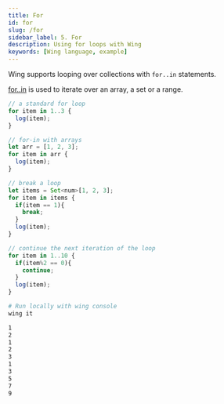 ```yaml
---
title: For
id: for
slug: /for
sidebar_label: 5. For
description: Using for loops with Wing
keywords: [Wing language, example]
---
```


Wing supports looping over collections with `for..in` statements.

[for..in](/docs/api/language-reference#26-for) is used to iterate over an array, a set or a range.

```js playground title="main.w"
// a standard for loop
for item in 1..3 {
  log(item);
}

// for-in with arrays
let arr = [1, 2, 3];
for item in arr {
  log(item);
}

// break a loop
let items = Set<num>[1, 2, 3];
for item in items {
  if(item == 1){
    break;
  }
  log(item);
}

// continue the next iteration of the loop
for item in 1..10 {
  if(item%2 == 0){
    continue;
  }
  log(item);
}

```

```bash title="Wing console output"
# Run locally with wing console
wing it

1
2
1
2
3
1
3
5
7
9
```
